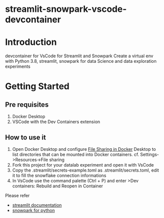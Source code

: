 # streamlit-snowpark-vscode-devcontainer

# Introduction 
devcontainer for VsCode for Streamlit and Snowpark
Create a virtual env with Python 3.8, streamlit, snowpark for data Science and data exploration experiments

# Getting Started
## Pre requisites
1. Docker Desktop
2. VSCode with the Dev Containers extension

## How to use it
1. Open Docker Desktop and configure [File Sharing in Docker](https://docs.docker.com/desktop/get-started/#file-sharing) Desktop to list directories that can be mounted into Docker containers. cf. Settings->Resources->File sharing
2. Fork this project for your datalab experiment and open it with VsCode
3. Copy the .streamlit/secrets-example.toml as .streamlit/secrets.toml, edit it to fill the snowflake connection informations
4. In VsCode use the command palette (Ctrl + P) and enter >Dev containers: Rebuild and Reopen in Container

Please refer
- [streamlit documentation](https://docs.streamlit.io/)
- [snowpark for python](https://docs.snowflake.com/en/developer-guide/snowpark/python/index.html)
